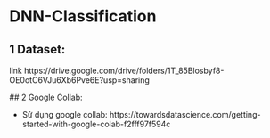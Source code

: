 # DNN-Classification
## 1 Dataset: 
<p> link https://drive.google.com/drive/folders/1T_85Blosbyf8-OE0otC6VJu6Xb6Pve6E?usp=sharing </p>
## 2 Google Collab:
<ul> 
<li> Sử dụng google collab: <a> https://towardsdatascience.com/getting-started-with-google-colab-f2fff97f594c </a> </li>
</ul>
